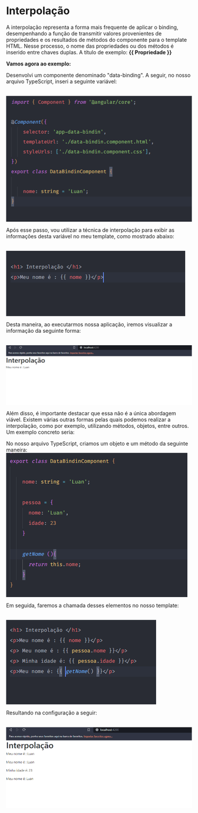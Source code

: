 # Interpolação

A interpolação representa a forma mais frequente de aplicar o binding, desempenhando a função de transmitir valores provenientes de propriedades e os resultados de métodos do componente para o template HTML. Nesse processo, o nome das propriedades ou dos métodos é inserido entre chaves duplas. A título de exemplo: **{{ Propriedade }}**

**Vamos agora ao exemplo:**

Desenvolvi um componente denominado "data-binding". A seguir, no nosso arquivo TypeScript, inseri a seguinte variável:

<br><img align="center" src="/content/image/dataBinding/dataBinding.png" alt="Arquivos DataBinding"><br>

Após esse passo, vou utilizar a técnica de interpolação para exibir as informações desta variável no meu template, como mostrado abaixo:

<br><img align="center" src="/content/image/dataBinding/dataBinding2.png" alt="Arquivos DataBinding"><br>

Desta maneira, ao executarmos nossa aplicação, iremos visualizar a informação da seguinte forma:

<br><img align="center" src="/content/image/dataBinding/dataBinding3.png" alt="Arquivos DataBinding"><br>

Além disso, é importante destacar que essa não é a única abordagem viável. Existem várias outras formas pelas quais podemos realizar a interpolação, como por exemplo, utilizando métodos, objetos, entre outros. Um exemplo concreto seria:

No nosso arquivo TypeScript, criamos um objeto e um método da seguinte maneira:
<br><img align="center" src="/content/image/dataBinding/dataBinding4.png" alt="Arquivos DataBinding"><br>

Em seguida, faremos a chamada desses elementos no nosso template:

<br><img align="center" src="/content/image/dataBinding/dataBinding5.png" alt="Arquivos DataBinding"><br>

Resultando na configuração a seguir:

<br><img align="center" src="/content/image/dataBinding/dataBinding6.png" alt="Arquivos DataBinding"><br>

